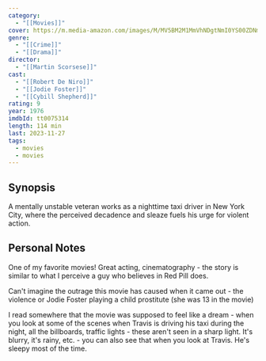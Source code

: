```yaml
---
category:
  - "[[Movies]]"
cover: https://m.media-amazon.com/images/M/MV5BM2M1MmVhNDgtNmI0YS00ZDNmLTkyNjctNTJiYTQ2N2NmYzc2XkEyXkFqcGdeQXVyNzkwMjQ5NzM@._V1_SX300.jpg
genre:
  - "[[Crime]]"
  - "[[Drama]]"
director:
  - "[[Martin Scorsese]]"
cast:
  - "[[Robert De Niro]]"
  - "[[Jodie Foster]]"
  - "[[Cybill Shepherd]]"
rating: 9
year: 1976
imdbId: tt0075314
length: 114 min
last: 2023-11-27
tags:
  - movies
  - movies
---
```

## Synopsis

A mentally unstable veteran works as a nighttime taxi driver in New York City, where the perceived decadence and sleaze fuels his urge for violent action.

## Personal Notes

One of my favorite movies! Great acting, cinematography - the story is similar to what I perceive a guy who believes in Red Pill does.

Can't imagine the outrage this movie has caused when it came out - the violence or Jodie Foster playing a child prostitute (she was 13 in the movie)

I read somewhere that the movie was supposed to feel like a dream - when you look at some of the scenes when Travis is driving his taxi during the night, all the billboards, traffic lights - these aren't seen in a sharp light. It's blurry, it's rainy, etc. - you can also see that when you look at Travis. He's sleepy most of the time.

